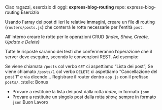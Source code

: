 

Ciao ragazzi,
esercizio di oggi: **express-blog-routing**
repo: express-blog-routing
Esercizio

Usando l'array dei post di ieri le relative immagini, creare un file di routing (`routers/posts.js`) che conterrà le rotte necessarie per l'entità `post`.

All'interno creare le rotte per le operazioni CRUD (*Index, Show, Create, Update e Delete)*

Tutte le risposte saranno dei testi che confermeranno l’operazione che il server deve eseguire, secondo le convenzioni REST.
Ad esempio:

Se viene chiamata `/posts` col verbo `GET` ci aspettiamo “Lista dei post”;
Se viene chiamato `/posts/1` col verbo `DELETE` ci aspettiamo “Cancellazione del post 1”
e via dicendo…
Registrare il router dentro `app.js` con il prefisso `posts/`.
:stelle: Bonus

- Provare a restituire la lista dei post dalla rotta *index*, in formato `json`
- Provare a restituire un singolo post dalla rotta *show,* sempre in formato `json`
Buon Lavoro 